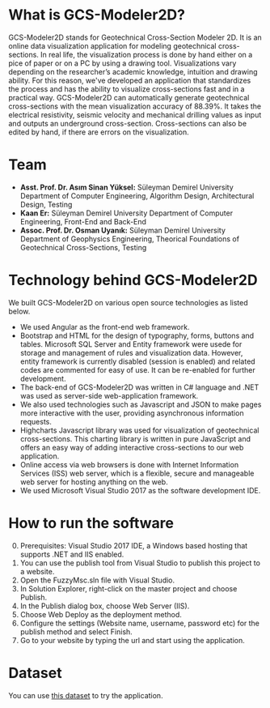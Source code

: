# What is GCS-Modeler2D?
GCS-Modeler2D stands for Geotechnical Cross-Section Modeler 2D. It is an online data visualization application for modeling geotechnical cross-sections. In real life, the visualization process is done by hand either on a pice of paper or on a PC by using a drawing tool. Visualizations vary depending on the researcher’s academic knowledge, intuition and drawing ability. For this reason, we've developed an application that standardizes the process and has the ability to visualize cross-sections fast and in a practical way. GCS-Modeler2D can automatically generate geotechnical cross-sections with the mean visualization accuracy of 88.39%. It takes the electrical resistivity, seismic velocity and mechanical drilling values as input and outputs an underground cross-section. Cross-sections can also be edited by hand, if there are errors on the visualization.

# Team
* **Asst. Prof. Dr. Asım Sinan Yüksel:** Süleyman Demirel University Department of Computer Engineering, Algorithm Design, Architectural Design, Testing
* **Kaan Er:** Süleyman Demirel University Department of Computer Engineering, Front-End and Back-End
* **Assoc. Prof. Dr. Osman Uyanık:** Süleyman Demirel University Department of Geophysics Engineering, Theorical Foundations of Geotechnical Cross-Sections, Testing

# Technology behind GCS-Modeler2D
We built GCS-Modeler2D on various open source technologies as listed below. 
- We used Angular as the front-end web framework.
- Bootstrap and HTML for the design of typography, forms, buttons and tables.
 Microsoft SQL Server and Entity framework were usede for storage and management of rules and visualization data. However, entity framework is currently disabled (session is enabled) and related codes are commented for easy of use. It can be re-enabled for further development.
- The back-end of GCS-Modeler2D was written in C# language and .NET was used as server-side web-application framework.
- We also used technologies such as Javascript and JSON to make pages more interactive with the user, providing asynchronous information requests. 
- Highcharts Javascript library was used for visualization of geotechnical cross-sections. This charting library is written in pure JavaScript and offers an easy way of adding interactive cross-sections to our web application.
- Online access via web browsers is done with Internet Information Services (ISS) web server, which is a flexible, secure and manageable web server for hosting anything on the web.
- We used Microsoft Visual Studio 2017 as the software development IDE.

# How to run the software
  0. Prerequisites: Visual Studio 2017 IDE, a Windows based hosting that supports .NET and IIS enabled.
  1. You can use the publish tool from Visual Studio to publish this project to a website.
  2. Open the FuzzyMsc.sln file with Visual Studio.
  3. In Solution Explorer, right-click on the master project and choose Publish.
  4. In the Publish dialog box, choose Web Server (IIS).
  5. Choose Web Deploy as the deployment method.
  6. Configure the settings (Website name, username, password etc) for the publish method and select Finish.
  7. Go to your website by typing the url and start using the application.
  
 # Dataset
 You can use [this dataset](https://data.mendeley.com/datasets/pnd5789gyz/1) to try the application.
 




